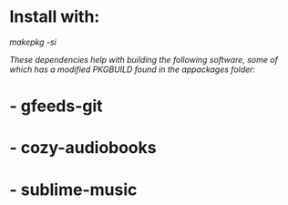 # Install with:
_makepkg -si_

_These dependencies help with building the following software, some of which has a modified PKGBUILD found in the appackages folder:_

# - gfeeds-git
# - cozy-audiobooks
# - sublime-music
